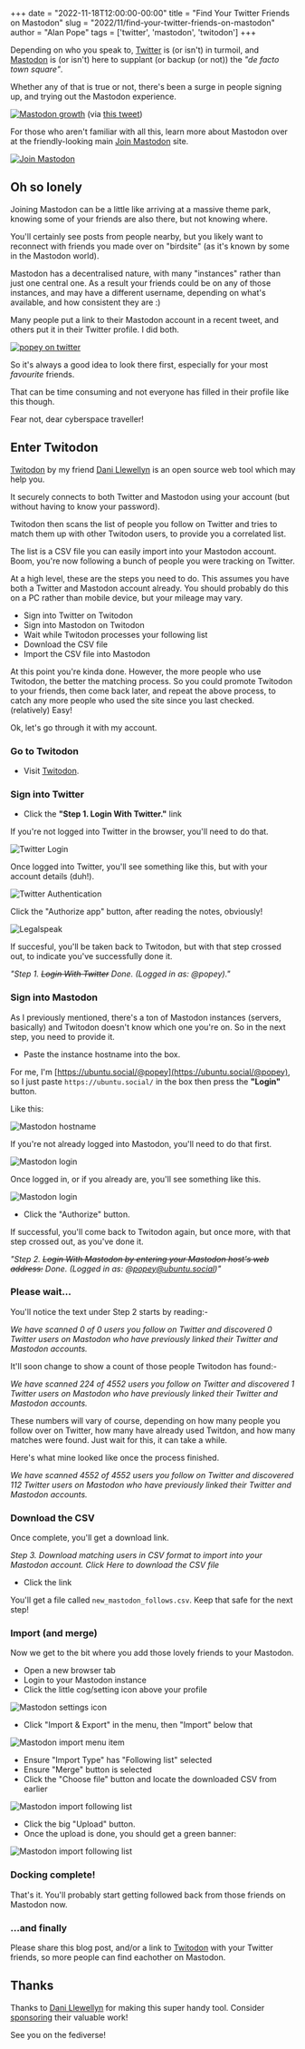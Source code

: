 +++
date = "2022-11-18T12:00:00-00:00"
title = "Find Your Twitter Friends on Mastodon"
slug = "2022/11/find-your-twitter-friends-on-mastodon"
author = "Alan Pope"
tags = ['twitter', 'mastodon', 'twitodon']
+++

Depending on who you speak to, [Twitter](https://en.wikipedia.org/wiki/Twitter) is (or isn't) in turmoil, and [Mastodon](https://en.wikipedia.org/wiki/Mastodon_(software)) is (or isn't) here to supplant (or backup (or not)) the *"de facto town square"*.

Whether any of that is true or not, there's been a surge in people signing up, and trying out the Mastodon experience.

[![Mastodon growth](/blog/images/2022-11-18/mastogrowth.jpeg)](https://twitter.com/estebanmoro/status/1590002956103188480) (via [this tweet](https://twitter.com/estebanmoro/status/1590002956103188480))

For those who aren't familiar with all this, learn more about Mastodon over at the friendly-looking main [Join Mastodon](https://joinmastodon.org/) site.

[![Join Mastodon](/blog/images/2022-11-18/joinmastodon.png)](https://joinmastodon.org/)

## Oh so lonely

Joining Mastodon can be a little like arriving at a massive theme park, knowing some of your friends are also there, but not knowing where. 

You'll certainly see posts from people nearby, but you likely want to reconnect with friends you made over on "birdsite" (as it's known by some in the Mastodon world).

Mastodon has a decentralised nature, with many "instances" rather than just one central one. As a result your friends could be on any of those instances, and may have a different username, depending on what's available, and how consistent they are :)

Many people put a link to their Mastodon account in a recent tweet, and others put it in their Twitter profile. I did both.

[![popey on twitter](/blog/images/2022-11-18/popeybanner.png)](https://twitter.com/popey)

So it's always a good idea to look there first, especially for your most *favourite* friends.

That can be time consuming and not everyone has filled in their profile like this though.

Fear not, dear cyberspace traveller!

## Enter Twitodon

[Twitodon](https://twitodon.com/) by my friend [Dani Llewellyn](https://github.com/diddledani) is an open source web tool which may help you.

It securely connects to both Twitter and Mastodon using your account (but without having to know your password). 

Twitodon then scans the list of people you follow on Twitter and tries to match them up with other Twitodon users, to provide you a correlated list. 

The list is a CSV file you can easily import into your Mastodon account. Boom, you're now following a bunch of people you were tracking on Twitter.

At a high level, these are the steps you need to do. This assumes you have both a Twitter and Mastodon account already. You should probably do this on a PC rather than mobile device, but your mileage may vary.

* Sign into Twitter on Twitodon
* Sign into Mastodon on Twitodon
* Wait while Twitodon processes your following list
* Download the CSV file
* Import the CSV file into Mastodon

At this point you're kinda done. However, the more people who use Twitodon, the better the matching process. So you could promote Twitodon to your friends, then come back later, and repeat the above process, to catch any more people who used the site since you last checked. (relatively) Easy!

Ok, let's go through it with my account.

### Go to Twitodon

* Visit [Twitodon](https://twitodon.com/).

### Sign into Twitter

* Click the **"Step 1. Login With Twitter."** link

If you're not logged into Twitter in the browser, you'll need to do that.

![Twitter Login](/blog/images/2022-11-18/twitterlogin.png)

Once logged into Twitter, you'll see something like this, but with your account details (duh!).

![Twitter Authentication](/blog/images/2022-11-18/twitterauth.png)

Click the "Authorize app" button, after reading the notes, obviously!

![Legalspeak](/blog/images/2022-11-18/twitterperms.png)

If succesful, you'll be taken back to Twitodon, but with that step crossed out, to indicate you've successfully done it.

*"Step 1. ~~Login With Twitter~~ Done. (Logged in as: @popey)."*

### Sign into Mastodon

As I previously mentioned, there's a ton of Mastodon instances (servers, basically) and Twitodon doesn't know which one you're on. So in the next step, you need to provide it.

* Paste the instance hostname into the box.

For me, I'm [https://ubuntu.social/@popey](https://ubuntu.social/@popey), so I just paste `https://ubuntu.social/` in the box then press the **"Login"** button.

Like this:

![Mastodon hostname](/blog/images/2022-11-18/mastodonhost.png)

If you're not already logged into Mastodon, you'll need to do that first.

![Mastodon login](/blog/images/2022-11-18/mastodonlogin.png)

Once logged in, or if you already are, you'll see something like this.

![Mastodon login](/blog/images/2022-11-18/mastodonauth.png)

* Click the "Authorize" button.

If successful, you'll come back to Twitodon again, but once more, with that step crossed out, as you've done it.

*"Step 2. ~~Login With Mastodon by entering your Mastodon host's web address:~~ Done. (Logged in as: @popey@ubuntu.social)"*

### Please wait...

You'll notice the text under Step 2 starts by reading:-

*We have scanned 0 of 0 users you follow on Twitter and discovered 0 Twitter users on Mastodon who have previously linked their Twitter and Mastodon accounts.*

It'll soon change to show a count of those people Twitodon has found:-

*We have scanned 224 of 4552 users you follow on Twitter and discovered 1 Twitter users on Mastodon who have previously linked their Twitter and Mastodon accounts.*

These numbers will vary of course, depending on how many people you follow over on Twitter, how many have already used Twitdon, and how many matches were found. Just wait for this, it can take a while.

Here's what mine looked like once the process finished.

*We have scanned 4552 of 4552 users you follow on Twitter and discovered 112 Twitter users on Mastodon who have previously linked their Twitter and Mastodon accounts.*

### Download the CSV

Once complete, you'll get a download link.

*Step 3. Download matching users in CSV format to import into your Mastodon account.*
*Click Here to download the CSV file*

* Click the link

You'll get a file called `new_mastodon_follows.csv`. Keep that safe for the next step!

### Import (and merge)

Now we get to the bit where you add those lovely friends to your Mastodon.

* Open a new browser tab
* Login to your Mastodon instance
* Click the little cog/setting icon above your profile

![Mastodon settings icon](/blog/images/2022-11-18/mastodonsetting1.png)

* Click "Import & Export" in the menu, then "Import" below that

![Mastodon import menu item](/blog/images/2022-11-18/mastodonsetting2.png)

* Ensure "Import Type" has "Following list" selected
* Ensure "Merge" button is selected
* Click the "Choose file" button and locate the downloaded CSV from earlier

![Mastodon import following list](/blog/images/2022-11-18/mastodonsetting3.png)

* Click the big "Upload" button.
* Once the upload is done, you should get a green banner:

![Mastodon import following list](/blog/images/2022-11-18/mastodonsetting4.png)

### Docking complete!

That's it. You'll probably start getting followed back from those friends on Mastodon now.

### ...and finally

Please share this blog post, and/or a link to [Twitodon](https://twitodon.com/) with your Twitter friends, so more people can find eachother on Mastodon.

## Thanks

Thanks to [Dani Llewellyn](https://github.com/diddledani) for making this super handy tool. Consider [sponsoring](https://github.com/sponsors/diddledani?o=esb) their valuable work!

See you on the fediverse!

